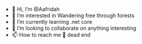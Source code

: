 - 👋 Hi, I’m @Aafridah
- 👀 I’m interested in Wandering free through forests
- 🌱 I’m currently learning .net core
- 💞️ I’m looking to collaborate on anything interesting 
- 📫 How to reach me 🤭 dead end 

<!---
Aafridah/Aafridah is a ✨ special ✨ repository because its `README.md` (this file) appears on your GitHub profile.
You can click the Preview link to take a look at your changes.
--->
